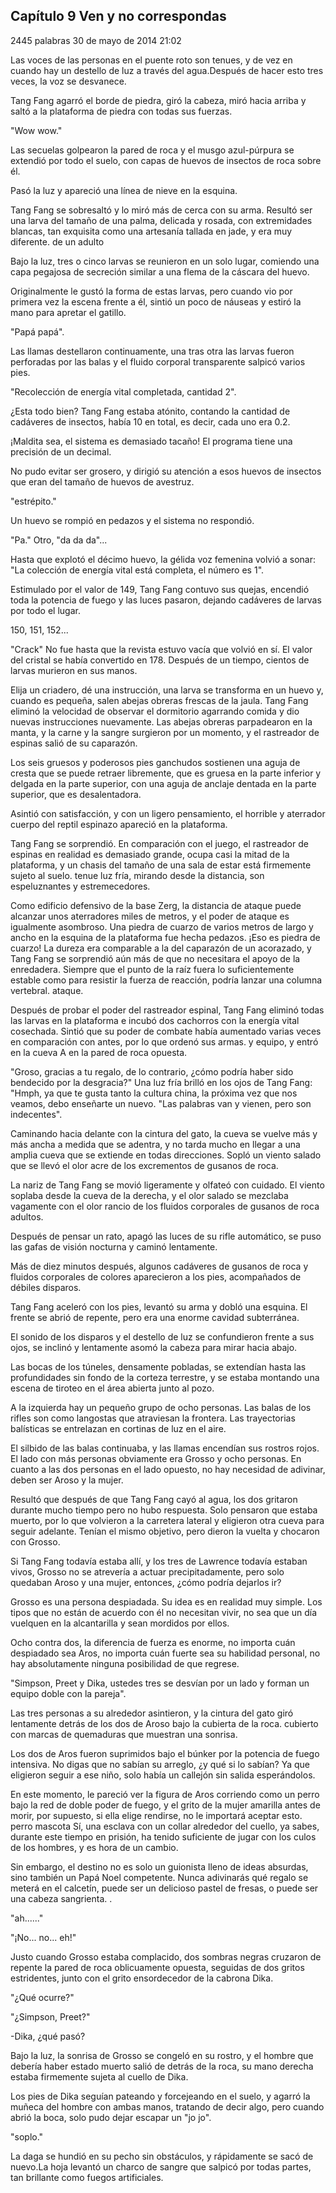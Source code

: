 
## Capítulo 9 Ven y no correspondas


2445 palabras
30 de mayo de 2014 21:02


Las voces de las personas en el puente roto son tenues, y de vez en cuando hay un destello de luz a través del agua.Después de hacer esto tres veces, la voz se desvanece.

Tang Fang agarró el borde de piedra, giró la cabeza, miró hacia arriba y saltó a la plataforma de piedra con todas sus fuerzas.

"Wow wow."

Las secuelas golpearon la pared de roca y el musgo azul-púrpura se extendió por todo el suelo, con capas de huevos de insectos de roca sobre él.

Pasó la luz y apareció una línea de nieve en la esquina.

Tang Fang se sobresaltó y lo miró más de cerca con su arma. Resultó ser una larva del tamaño de una palma, delicada y rosada, con extremidades blancas, tan exquisita como una artesanía tallada en jade, y era muy diferente. de un adulto

Bajo la luz, tres o cinco larvas se reunieron en un solo lugar, comiendo una capa pegajosa de secreción similar a una flema de la cáscara del huevo.

Originalmente le gustó la forma de estas larvas, pero cuando vio por primera vez la escena frente a él, sintió un poco de náuseas y estiró la mano para apretar el gatillo.

"Papá papá".

Las llamas destellaron continuamente, una tras otra las larvas fueron perforadas por las balas y el fluido corporal transparente salpicó varios pies.

"Recolección de energía vital completada, cantidad 2".

¿Esta todo bien? Tang Fang estaba atónito, contando la cantidad de cadáveres de insectos, había 10 en total, es decir, cada uno era 0.2.

¡Maldita sea, el sistema es demasiado tacaño! El programa tiene una precisión de un decimal.

No pudo evitar ser grosero, y dirigió su atención a esos huevos de insectos que eran del tamaño de huevos de avestruz.

"estrépito."

Un huevo se rompió en pedazos y el sistema no respondió.

"Pa." Otro, "da da da"...

Hasta que explotó el décimo huevo, la gélida voz femenina volvió a sonar: "La colección de energía vital está completa, el número es 1".

Estimulado por el valor de 149, Tang Fang contuvo sus quejas, encendió toda la potencia de fuego y las luces pasaron, dejando cadáveres de larvas por todo el lugar.

150, 151, 152...

"Crack" No fue hasta que la revista estuvo vacía que volvió en sí. El valor del cristal se había convertido en 178. Después de un tiempo, cientos de larvas murieron en sus manos.

Elija un criadero, dé una instrucción, una larva se transforma en un huevo y, cuando es pequeña, salen abejas obreras frescas de la jaula. Tang Fang eliminó la velocidad de observar el dormitorio agarrando comida y dio nuevas instrucciones nuevamente. Las abejas obreras parpadearon en la manta, y la carne y la sangre surgieron por un momento, y el rastreador de espinas salió de su caparazón.

Los seis gruesos y poderosos pies ganchudos sostienen una aguja de cresta que se puede retraer libremente, que es gruesa en la parte inferior y delgada en la parte superior, con una aguja de anclaje dentada en la parte superior, que es desalentadora.

Asintió con satisfacción, y con un ligero pensamiento, el horrible y aterrador cuerpo del reptil espinazo apareció en la plataforma.

Tang Fang se sorprendió. En comparación con el juego, el rastreador de espinas en realidad es demasiado grande, ocupa casi la mitad de la plataforma, y ​​un chasis del tamaño de una sala de estar está firmemente sujeto al suelo. tenue luz fría, mirando desde la distancia, son espeluznantes y estremecedores.

Como edificio defensivo de la base Zerg, la distancia de ataque puede alcanzar unos aterradores miles de metros, y el poder de ataque es igualmente asombroso. Una piedra de cuarzo de varios metros de largo y ancho en la esquina de la plataforma fue hecha pedazos. ¡Eso es piedra de cuarzo! La dureza era comparable a la del caparazón de un acorazado, y Tang Fang se sorprendió aún más de que no necesitara el apoyo de la enredadera. Siempre que el punto de la raíz fuera lo suficientemente estable como para resistir la fuerza de reacción, podría lanzar una columna vertebral. ataque.

Después de probar el poder del rastreador espinal, Tang Fang eliminó todas las larvas en la plataforma e incubó dos cachorros con la energía vital cosechada. Sintió que su poder de combate había aumentado varias veces en comparación con antes, por lo que ordenó sus armas. y equipo, y entró en la cueva A en la pared de roca opuesta.

"Groso, gracias a tu regalo, de lo contrario, ¿cómo podría haber sido bendecido por la desgracia?" Una luz fría brilló en los ojos de Tang Fang: "Hmph, ya que te gusta tanto la cultura china, la próxima vez que nos veamos, debo enseñarte un nuevo. "Las palabras van y vienen, pero son indecentes".

Caminando hacia delante con la cintura del gato, la cueva se vuelve más y más ancha a medida que se adentra, y no tarda mucho en llegar a una amplia cueva que se extiende en todas direcciones. Sopló un viento salado que se llevó el olor acre de los excrementos de gusanos de roca.

La nariz de Tang Fang se movió ligeramente y olfateó con cuidado. El viento soplaba desde la cueva de la derecha, y el olor salado se mezclaba vagamente con el olor rancio de los fluidos corporales de gusanos de roca adultos.

Después de pensar un rato, apagó las luces de su rifle automático, se puso las gafas de visión nocturna y caminó lentamente.

Más de diez minutos después, algunos cadáveres de gusanos de roca y fluidos corporales de colores aparecieron a los pies, acompañados de débiles disparos.

Tang Fang aceleró con los pies, levantó su arma y dobló una esquina. El frente se abrió de repente, pero era una enorme cavidad subterránea.

El sonido de los disparos y el destello de luz se confundieron frente a sus ojos, se inclinó y lentamente asomó la cabeza para mirar hacia abajo.

Las bocas de los túneles, densamente pobladas, se extendían hasta las profundidades sin fondo de la corteza terrestre, y se estaba montando una escena de tiroteo en el área abierta junto al pozo.

A la izquierda hay un pequeño grupo de ocho personas. Las balas de los rifles son como langostas que atraviesan la frontera. Las trayectorias balísticas se entrelazan en cortinas de luz en el aire.

El silbido de las balas continuaba, y las llamas encendían sus rostros rojos. El lado con más personas obviamente era Grosso y ocho personas. En cuanto a las dos personas en el lado opuesto, no hay necesidad de adivinar, deben ser Aroso y la mujer.

Resultó que después de que Tang Fang cayó al agua, los dos gritaron durante mucho tiempo pero no hubo respuesta. Solo pensaron que estaba muerto, por lo que volvieron a la carretera lateral y eligieron otra cueva para seguir adelante. Tenían el mismo objetivo, pero dieron la vuelta y chocaron con Grosso.

Si Tang Fang todavía estaba allí, y los tres de Lawrence todavía estaban vivos, Grosso no se atrevería a actuar precipitadamente, pero solo quedaban Aroso y una mujer, entonces, ¿cómo podría dejarlos ir?

Grosso es una persona despiadada. Su idea es en realidad muy simple. Los tipos que no están de acuerdo con él no necesitan vivir, no sea que un día vuelquen en la alcantarilla y sean mordidos por ellos.

Ocho contra dos, la diferencia de fuerza es enorme, no importa cuán despiadado sea Aros, no importa cuán fuerte sea su habilidad personal, no hay absolutamente ninguna posibilidad de que regrese.

"Simpson, Preet y Dika, ustedes tres se desvían por un lado y forman un equipo doble con la pareja".

Las tres personas a su alrededor asintieron, y la cintura del gato giró lentamente detrás de los dos de Aroso bajo la cubierta de la roca. cubierto con marcas de quemaduras que muestran una sonrisa.

Los dos de Aros fueron suprimidos bajo el búnker por la potencia de fuego intensiva. No digas que no sabían su arreglo, ¿y qué si lo sabían? Ya que eligieron seguir a ese niño, solo había un callejón sin salida esperándolos.

En este momento, le pareció ver la figura de Aros corriendo como un perro bajo la red de doble poder de fuego, y el grito de la mujer amarilla antes de morir, por supuesto, si ella elige rendirse, no le importará aceptar esto. perro mascota Sí, una esclava con un collar alrededor del cuello, ya sabes, durante este tiempo en prisión, ha tenido suficiente de jugar con los culos de los hombres, y es hora de un cambio.

Sin embargo, el destino no es solo un guionista lleno de ideas absurdas, sino también un Papá Noel competente. Nunca adivinarás qué regalo se meterá en el calcetín, puede ser un delicioso pastel de fresas, o puede ser una cabeza sangrienta. .

"ah......"

"¡No... no... eh!"

Justo cuando Grosso estaba complacido, dos sombras negras cruzaron de repente la pared de roca oblicuamente opuesta, seguidas de dos gritos estridentes, junto con el grito ensordecedor de la cabrona Dika.

"¿Qué ocurre?"

"¿Simpson, Preet?"

-Dika, ¿qué pasó?

Bajo la luz, la sonrisa de Grosso se congeló en su rostro, y el hombre que debería haber estado muerto salió de detrás de la roca, su mano derecha estaba firmemente sujeta al cuello de Dika.

Los pies de Dika seguían pateando y forcejeando en el suelo, y agarró la muñeca del hombre con ambas manos, tratando de decir algo, pero cuando abrió la boca, solo pudo dejar escapar un "jo jo".

"soplo."

La daga se hundió en su pecho sin obstáculos, y rápidamente se sacó de nuevo.La hoja levantó un charco de sangre que salpicó por todas partes, tan brillante como fuegos artificiales.

